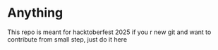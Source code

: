 # Anything
This repo is meant for hacktoberfest 2025 if you r new git and want to contribute from small step, just do it here
